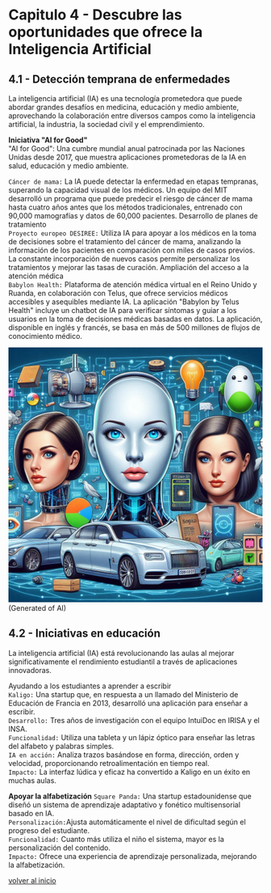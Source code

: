 # Capitulo 4 - Descubre las oportunidades que ofrece la Inteligencia Artificial

## 4.1 - Detección temprana de enfermedades

La inteligencia artificial (IA) es una tecnología prometedora que puede abordar grandes desafíos en medicina, educación y medio ambiente, aprovechando la colaboración entre diversos campos como la inteligencia artificial, la industria, la sociedad civil y el emprendimiento.  

**Iniciativa "AI for Good"**  
"AI for Good": Una cumbre mundial anual patrocinada por las Naciones Unidas desde 2017, que muestra aplicaciones prometedoras de la IA en salud, educación y medio ambiente.  
 
`Cáncer de mama:` La IA puede detectar la enfermedad en etapas tempranas, superando la capacidad visual de los médicos. Un equipo del MIT desarrolló un programa que puede predecir el riesgo de cáncer de mama hasta cuatro años antes que los métodos tradicionales, entrenado con 90,000 mamografías y datos de 60,000 pacientes.
Desarrollo de planes de tratamiento  
`Proyecto europeo DESIREE:` Utiliza IA para apoyar a los médicos en la toma de decisiones sobre el tratamiento del cáncer de mama, analizando la información de los pacientes en comparación con miles de casos previos. La constante incorporación de nuevos casos permite personalizar los tratamientos y mejorar las tasas de curación.
Ampliación del acceso a la atención médica  
`Babylon Health:` Plataforma de atención médica virtual en el Reino Unido y Ruanda, en colaboración con Telus, que ofrece servicios médicos accesibles y asequibles mediante IA. La aplicación "Babylon by Telus Health" incluye un chatbot de IA para verificar síntomas y guiar a los usuarios en la toma de decisiones médicas basadas en datos. La aplicación, disponible en inglés y francés, se basa en más de 500 millones de flujos de conocimiento médico.

![An image](./img/Designer4.jpeg) (Generated of AI)

## 4.2 - Iniciativas en educación 
 
La inteligencia artificial (IA) está revolucionando las aulas al mejorar significativamente el rendimiento estudiantil a través de aplicaciones innovadoras.  

Ayudando a los estudiantes a aprender a escribir  
`Kaligo:` Una startup que, en respuesta a un llamado del Ministerio de Educación de Francia en 2013, desarrolló una aplicación para enseñar a escribir.  
`Desarrollo:` Tres años de investigación con el equipo IntuiDoc en IRISA y el INSA.  
`Funcionalidad:` Utiliza una tableta y un lápiz óptico para enseñar las letras del alfabeto y palabras simples.  
`IA en acción:` Analiza trazos basándose en forma, dirección, orden y velocidad, proporcionando retroalimentación en tiempo real.  
`Impacto:` La interfaz lúdica y eficaz ha convertido a Kaligo en un éxito en muchas aulas.  

**Apoyar la alfabetización**
`Square Panda:` Una startup estadounidense que diseñó un sistema de aprendizaje adaptativo y fonético multisensorial basado en IA.  
`Personalización:`Ajusta automáticamente el nivel de dificultad según el progreso del estudiante.  
`Funcionalidad:` Cuanto más utiliza el niño el sistema, mayor es la personalización del contenido.  
`Impacto:` Ofrece una experiencia de aprendizaje personalizada, mejorando la alfabetización. 

[volver al inicio](README.md)